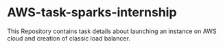 # AWS-task-sparks-internship
This Repository contains task details about launching an instance on AWS cloud and creation of classic load balancer.
